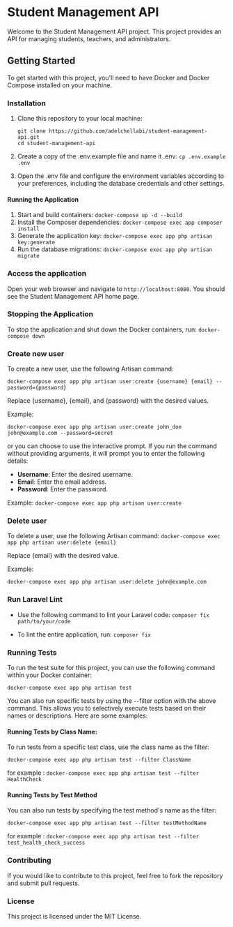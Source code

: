 # Student Management API

Welcome to the Student Management API project. This project provides an API for managing students, teachers, and administrators.

## Getting Started

To get started with this project, you'll need to have Docker and Docker Compose installed on your machine.

### Installation

1. Clone this repository to your local machine:

    ```
    git clone https://github.com/adelchellabi/student-management-api.git
    cd student-management-api
    ```

2. Create a copy of the .env.example file and name it .env:
   `cp .env.example .env`

3. Open the .env file and configure the environment variables according to your preferences, including the database credentials and other settings.

#### Running the Application

1. Start and build containers: `docker-compose up -d --build`
2. Install the Composer dependencies: `docker-compose exec app composer install`
3. Generate the application key: `docker-compose exec app php artisan key:generate`
4. Run the database migrations: `docker-compose exec app php artisan migrate`

### Access the application

Open your web browser and navigate to `http://localhost:8080`. You should see the Student Management API home page.

### Stopping the Application

To stop the application and shut down the Docker containers, run: `docker-compose down`

### Create new user

To create a new user, use the following Artisan command:

`docker-compose exec app php artisan user:create {username} {email} --password={password}`

Replace {username}, {email}, and {password} with the desired values.

Example:

`docker-compose exec app php artisan user:create john_doe john@example.com --password=secret`

or you can choose to use the interactive prompt. If you run the command without providing arguments, it will prompt you to enter the following details:

-   **Username**: Enter the desired username.
-   **Email**: Enter the email address.
-   **Password**: Enter the password.

Example:
`docker-compose exec app php artisan user:create`

### Delete user

To delete a user, use the following Artisan command:
`docker-compose exec app php artisan user:delete {email}`

Replace {email} with the desired value.

Example:

`docker-compose exec app php artisan user:delete john@example.com`

### Run Laravel Lint

-   Use the following command to lint your Laravel code: `composer fix path/to/your/code`

-   To lint the entire application, run: `composer fix`

### Running Tests

To run the test suite for this project, you can use the following command within your Docker container:

`docker-compose exec app php artisan test`

You can also run specific tests by using the --filter option with the above command. This allows you to selectively execute tests based on their names or descriptions. Here are some examples:

#### Running Tests by Class Name:

To run tests from a specific test class, use the class name as the filter:

`docker-compose exec app php artisan test --filter ClassName`

for example :
`docker-compose exec app php artisan test --filter HealthCheck`

#### Running Tests by Test Method

You can also run tests by specifying the test method's name as the filter:

`docker-compose exec app php artisan test --filter testMethodName`

for example :
`docker-compose exec app php artisan test --filter test_health_check_success`

### Contributing

If you would like to contribute to this project, feel free to fork the repository and submit pull requests.

### License

This project is licensed under the MIT License.
